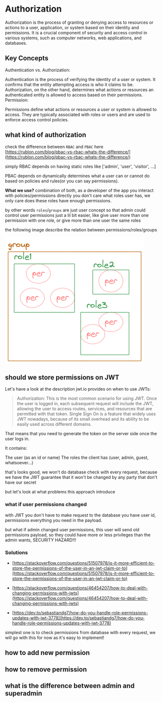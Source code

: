 # Authorization

Authorization is the process of granting or denying access to resources or actions to a user, application, or system based on their identity and permissions. It is a crucial component of security and access control in various systems, such as computer networks, web applications, and databases.

## Key Concepts

Authentication vs. Authorization:

Authentication is the process of verifying the identity of a user or system. It confirms that the entity attempting access is who it claims to be.
Authorization, on the other hand, determines what actions or resources an authenticated entity is allowed to access based on their permissions.
Permission:

Permissions define what actions or resources a user or system is allowed to access. They are typically associated with roles or users and are used to enforce access control policies.

## what kind of authorization

check the difference between `RBAC` and `PBAC` here [https://rublon.com/blog/pbac-vs-rbac-whats-the-difference/](https://rublon.com/blog/pbac-vs-rbac-whats-the-difference/)

simply RBAC depends on having static roles like ['admin', 'user', 'visitor', ...]

PBAC depends on dynamically determines what a user can or cannot do based on policies and rules(or you can say permissions).

**What we use?** combination of both, as a developer of the app you interact with policies/permissions directly you don't care what roles user has, we only care does these roles have enough permissions.

by other words `roles`/`groups` are just user concept so that admin could control user permissions just a lil bit easier, like give user more than one permission with one role, or give more than one user the same roles 

the following image describe the relation between permissions/roles/groups

![auth](/apps/backend/docs/auth.png)

## should we store permissions on JWT

Let's have a look at the description jwt.io provides on when to use JWTs:

> Authorization: This is the most common scenario for using JWT. Once the user is logged in, each subsequent request will include the JWT, allowing the user to access routes, services, and resources that are permitted with that token. Single Sign On is a feature that widely uses JWT nowadays, because of its small overhead and its ability to be easily used across different domains.

That means that you need to generate the token on the server side once the user logs in.

It contains:

The user (as an id or name)
The roles the client has (user, admin, guest, whatsoever...)

that's looks good, we won't do database check with every request, because we have the JWT guarantee that it won't be changed by any party that don't have our secret

but let's look at what problems this approach introduce

### what if user permissions changed

with JWT you don't have to make request to the database you have user id, permissions everything you need in the payload.

but what if admin changed user permissions, this user will send old permissions payload, so they could have more or less privileges than the admin wants, SECURITY HAZARD!!!

### Solutions

- [https://stackoverflow.com/questions/51507978/is-it-more-efficient-to-store-the-permissions-of-the-user-in-an-jwt-claim-or-to](https://stackoverflow.com/questions/51507978/is-it-more-efficient-to-store-the-permissions-of-the-user-in-an-jwt-claim-or-to)

- [https://stackoverflow.com/questions/46454207/how-to-deal-with-changing-permissions-with-jwts](https://stackoverflow.com/questions/46454207/how-to-deal-with-changing-permissions-with-jwts)

- [https://dev.to/sebastiandg7/how-do-you-handle-role-permissions-updates-with-jwt-3778](https://dev.to/sebastiandg7/how-do-you-handle-role-permissions-updates-with-jwt-3778)

simplest one is to check permissions from database with every request, we will go with this for now as it's easy to implement!

## how to add new permission

## how to remove permission

## what is the difference between admin and superadmin
